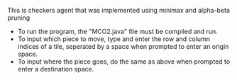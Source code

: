 This is checkers agent that was implemented using minimax and alpha-beta pruning

* To run the program, the "MCO2.java" file must be compiled and run.
* To input which piece to move, type and enter the row and column indices of a tile,
  seperated by a space when prompted to enter an origin space.
* To input where the piece goes, do the same as above when prompted to enter a destination space.
